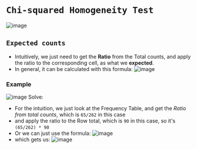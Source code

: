 # `Chi-squared Homogeneity Test`

![image](https://user-images.githubusercontent.com/14041622/45616389-e805df00-baa1-11e8-9948-737be77f83bd.png)


## `Expected counts`

- Intuitively, we just need to get the **Ratio** from the Total counts, and apply the ratio to the corresponding cell, as what we **expected**.
- In general, it can be calculated with this formula:
![image](https://user-images.githubusercontent.com/14041622/45616324-ad03ab80-baa1-11e8-8745-6b046658569f.png)


### Example
![image](https://user-images.githubusercontent.com/14041622/45616176-45e5f700-baa1-11e8-968e-bad7d850ce9c.png)
Solve:
- For the intuition, we just look at the Frequency Table, and get the _Ratio from total counts_, which is `65/262` in this case
- and apply the ratio to the Row total, which is `90` in this case, so it's `(65/262) * 90`
- Or we can just use the formula:
![image](https://user-images.githubusercontent.com/14041622/45616553-606ca000-baa2-11e8-9ab4-4eec2d61bb4b.png)
- which gets us:
![image](https://user-images.githubusercontent.com/14041622/45616559-66fb1780-baa2-11e8-9d05-daf616eea60b.png)
